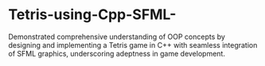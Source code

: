 # Tetris-using-Cpp-SFML-
Demonstrated comprehensive understanding of OOP concepts by designing and implementing a Tetris game in C++ with seamless integration of SFML graphics, underscoring adeptness in game development.
